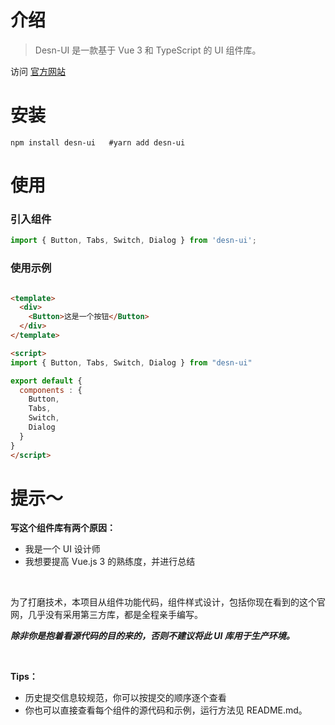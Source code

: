 # 介绍

> Desn-UI 是一款基于 Vue 3 和 TypeScript 的 UI 组件库。

访问 [官方网站](https://ui.desnlee.top)

# 安装

```shell
npm install desn-ui   #yarn add desn-ui
```

# 使用

### 引入组件
```javascript
import { Button, Tabs, Switch, Dialog } from 'desn-ui';
```

### 使用示例
```html

<template>
  <div>
    <Button>这是一个按钮</Button>
  </div>
</template>

<script>
import { Button, Tabs, Switch, Dialog } from "desn-ui"

export default {
  components : {
    Button,
    Tabs,
    Switch,
    Dialog
  }
}
</script>
```
# 提示～
**写这个组件库有两个原因：**

- 我是一个 UI 设计师
- 我想要提高 Vue.js 3 的熟练度，并进行总结

&nbsp;

为了打磨技术，本项目从组件功能代码，组件样式设计，包括你现在看到的这个官网，几乎没有采用第三方库，都是全程亲手编写。

***除非你是抱着看源代码的目的来的，否则不建议将此 UI 库用于生产环境。***

&nbsp;

**Tips：**

- 历史提交信息较规范，你可以按提交的顺序逐个查看
- 你也可以直接查看每个组件的源代码和示例，运行方法见 README.md。
